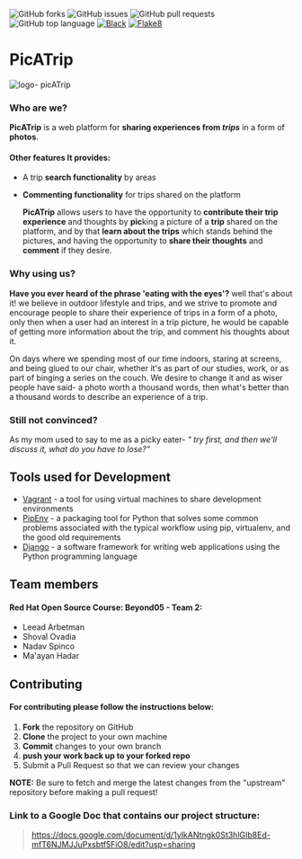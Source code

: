 ![GitHub forks](https://img.shields.io/github/forks/beyond-io/picATrip?style=social) ![GitHub issues](https://img.shields.io/github/issues-raw/beyond-io/picATrip?logo=GitHub) ![GitHub pull requests](https://img.shields.io/github/issues-pr-raw/beyond-io/picATrip?logo=GitHub) ![GitHub top language](https://img.shields.io/github/languages/top/beyond-io/picATrip)
[![Black](https://github.com/beyond-io/PicATrip/actions/workflows/black.yml/badge.svg)](https://github.com/beyond-io/PicATrip/actions/workflows/black.yml)
[![Flake8](https://github.com/beyond-io/PicATrip/actions/workflows/flake8.yml/badge.svg)](https://github.com/beyond-io/PicATrip/actions/workflows/flake8.yml)
# PicATrip
![logo- picATrip](https://user-images.githubusercontent.com/48455448/110465508-26ae0a80-80dd-11eb-8268-586b26a1e59e.png)

### **Who are we?**

   **PicATrip** is a web platform for **sharing experiences from _trips_** in a form of **photos**.


 #### Other features It provides:
* A trip **search functionality** by areas
* **Commenting functionality** for trips shared on the platform

   **PicATrip** allows users to have the opportunity to **contribute their trip experience** and thoughts by
   **pic**king  a picture of a **trip** shared on the platform, and by that **learn about the trips**
   which stands behind the pictures, and having the opportunity to **share their thoughts** and **comment** if they desire.

### Why using us?
  **Have you ever heard of the phrase 'eating with the eyes'?** well that's about it! we believe in outdoor lifestyle and trips,
  and we strive to promote and encourage people to share their experience of trips in a form of a photo, only then when a user had
  an interest in a trip picture, he would be capable of getting more information about the trip, and comment his thoughts about it.

  On days where we spending most of our time indoors, staring at screens, and being glued to our chair, whether it's as part of
  our studies, work, or as part of binging a series on the couch.
  We desire to change it and as wiser people have said- a photo worth a thousand words,
  then what's better than a thousand words to describe an experience of a trip.

### Still not convinced?
 As my mom used to say to me as a picky eater- _" try first, and then we'll discuss it, what do you have to lose?"_


## Tools used for Development
* [Vagrant](https://www.vagrantup.com/) - a tool for using virtual machines to share development
environments
* [PipEnv](https://github.com/pypa/pipenv) - a packaging tool for Python that solves some common problems associated with the typical workflow using pip, virtualenv, and the good old requirements
* [Django](https://www.djangoproject.com/) - a software framework for writing web applications using the Python programming
language

## Team members
  #### Red Hat Open Source Course: Beyond05 - Team 2:
- Leead Arbetman
- Shoval Ovadia
- Nadav Spinco
- Ma'ayan Hadar

## Contributing
#### For contributing please follow the instructions below:
   1. **Fork** the repository on GitHub
   2. **Clone** the project to your own machine
   3. **Commit** changes to your own branch
   4. **push your work back up to your forked repo**
   5. Submit a Pull Request so that we can review your changes

 **NOTE:** Be sure to fetch and merge the latest changes from the "upstream" repository before making a pull request!

### Link to a Google Doc that contains our project structure:
> https://docs.google.com/document/d/1yIkANtngk0St3hlGIb8Ed-mfT6NJMJJuPxsbtf5FiO8/edit?usp=sharing
